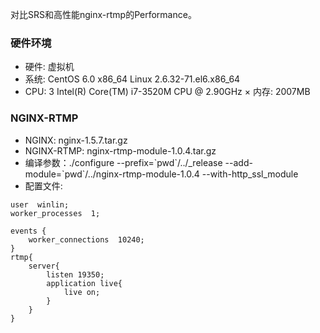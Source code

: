 对比SRS和高性能nginx-rtmp的Performance。

### 硬件环境
* 硬件: 虚拟机
* 系统: CentOS 6.0 x86_64 Linux 2.6.32-71.el6.x86_64
* CPU: 3 Intel(R) Core(TM) i7-3520M CPU @ 2.90GHz
× 内存: 2007MB

### NGINX-RTMP
* NGINX: nginx-1.5.7.tar.gz
* NGINX-RTMP: nginx-rtmp-module-1.0.4.tar.gz
* 编译参数：./configure --prefix=\`pwd\`/../_release --add-module=\`pwd\`/../nginx-rtmp-module-1.0.4 --with-http_ssl_module
* 配置文件:
```
user  winlin;
worker_processes  1;

events {
    worker_connections  10240;
}
rtmp{
    server{
        listen 19350;
        application live{
            live on;
        }
    }
}
```